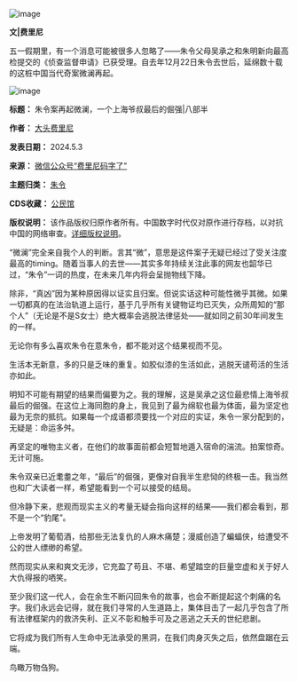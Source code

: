 ![image](https://chinadigitaltimes.net/chinese/files/2024/05/post-707516-66358d7aa366b.)


**文|费里尼** 


五一假期里，有一个消息可能被很多人忽略了——朱令父母吴承之和朱明新向最高检提交的《侦查监督申请》已获受理。自去年12月22日朱令去世后，延绵数十载的这桩中国当代奇案微澜再起。


![image](https://chinadigitaltimes.net/chinese/files/2024/05/post-707516-66358d7aac9ff.)




**标题：** 朱令案再起微澜，一个上海爷叔最后的倔强|八部半  

**作者：** [大头费里尼](https://chinadigitaltimes.net/space/费里尼)  

**发表日期：** 2024.5.3  

**来源：** [微信公众号“费里尼码字了”](https://web.archive.org/web/https://mp.weixin.qq.com/s/2MGm3gZoE6MrQ1CNRsTj8Q)  

**主题归类：** [朱令](https://chinadigitaltimes.net/space/朱令)  

**CDS收藏：** [公民馆](https://chinadigitaltimes.net/space/%E5%85%AC%E6%B0%91%E9%A6%86)  

**版权说明：** 该作品版权归原作者所有。中国数字时代仅对原作进行存档，以对抗中国的网络审查。[详细版权说明](https://chinadigitaltimes.net/chinese/copyright)。


“微澜”完全来自我个人的判断。言其“微”，意思是这件案子无疑已经过了受关注度最高的timing。随着当事人的去世——其实多年持续关注此事的网友也韶华已过，“朱令”一词的热度，在未来几年内将会呈抛物线下降。


除非，“真凶”因为某种原因得以证实且归案。但说实话这种可能性微乎其微。如果一切都真的在法治轨道上运行，基于几乎所有关键物证均已灭失，众所周知的“那个人”（无论是不是S女士）绝大概率会逃脱法律惩处——就如同之前30年间发生的一样。


无论你有多么喜欢朱令在意朱令，都不能对这个结果视而不见。


生活本无新意，多的只是乏味的重复。如胶似漆的生活如此，逃脱天谴苟活的生活亦如此。


明知不可能有期望的结果而偏要为之。我的理解，这是吴承之这位最悲情上海爷叔最后的倔强。在这位上海同胞的身上，我见到了最为绵软也最为体面，最为坚定也最为无奈的抵抗。如果每一个成语都须要找一个对应的实证，朱令一家分配到的，无疑是：命运多舛。‍‍‍‍‍


再坚定的唯物主义者，在他们的故事面前都会短暂地遁入宿命的湍流。拍案惊奇。无计可施。


朱令双亲已近耄耋之年，“最后”的倔强，更像对自我半生悲恸的终极一击。我当然也和广大读者一样，希望能看到一个可以接受的结局。‍‍‍


但冷静下来，悲观而现实主义的考量无疑会指向这样的结果——我们都会看到，那不是一个“豹尾”。


上帝发明了葡萄酒，给那些无法复仇的人麻木痛楚；漫威创造了蝙蝠侠，给遭受不公的世人缥缈的希望。


然而现实从来和爽文无涉，它充盈了苟且、不堪、希望踏空的巨量空虚和关于好人大仇得报的哂笑。‍‍


至少我们这一代人，会在余生不断闪回朱令的故事，也会不断提起这个刺痛的名字。我们永远会记得，就在我们寻常的人生道路上，集体目击了一起几乎包含了所有法律框架内的救济失利、正义不彰和触手可及之恶逃之夭夭的世纪悲剧。


它将成为我们所有人生命中无法承受的黑洞，在我们肉身灭失之后，依然盘踞在云端。


鸟瞰万物刍狗。

